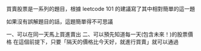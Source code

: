 買賣股票是一系列的題目，根據 leetcode 101 的建議寫了其中相對簡單的這一題

如果沒有誤解題目的話，這題簡單得不可思議

一、可以在同一天馬上買進賣出
二、可以預先知道每一天(包含未來！)的股票價格
在這個前提下，只要「隔天的價格比今天好，就進行買賣」就可以通過
